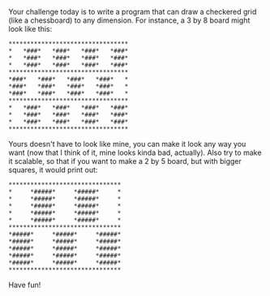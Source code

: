 

Your challenge today is to write a program that can draw a checkered grid (like a chessboard) to any dimension. For instance, a 3 by 8 board might look like this:

    *********************************
    *   *###*   *###*   *###*   *###*
    *   *###*   *###*   *###*   *###*
    *   *###*   *###*   *###*   *###*
    *********************************
    *###*   *###*   *###*   *###*   *
    *###*   *###*   *###*   *###*   *
    *###*   *###*   *###*   *###*   *
    *********************************
    *   *###*   *###*   *###*   *###*
    *   *###*   *###*   *###*   *###*
    *   *###*   *###*   *###*   *###*
    *********************************

Yours doesn't have to look like mine, you can make it look any way you want (now that I think of it, mine looks kinda bad, actually). Also try to make it scalable, so that if you want to make a 2 by 5 board, but with bigger squares, it would print out:

    *******************************
    *     *#####*     *#####*     *
    *     *#####*     *#####*     *
    *     *#####*     *#####*     *
    *     *#####*     *#####*     *
    *     *#####*     *#####*     *
    *******************************
    *#####*     *#####*     *#####*
    *#####*     *#####*     *#####*
    *#####*     *#####*     *#####*
    *#####*     *#####*     *#####*
    *#####*     *#####*     *#####*
    *******************************

Have fun!


